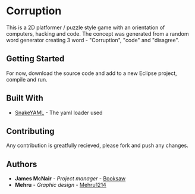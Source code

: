 # Corruption

This is a 2D platformer / puzzle style game with an orientation of computers, hacking and code.
The concept was generated from a random word generator creating 3 word - "Corruption", "code" and "disagree".

## Getting Started

For now, download the source code and add to a new Eclipse project, compile and run. 

## Built With

* [SnakeYAML](http://bitbucket.org/asomov/snakeyaml/overview) - The yaml loader used 

## Contributing

Any contribution is greatfully recieved, please fork and push any changes. 


## Authors

* **James McNair** - *Project manager* - [Booksaw](http://github.com/booksaw)
* **Mehru** - *Graphic design* - [Mehru1214](https://github.com/Mehru1214)

